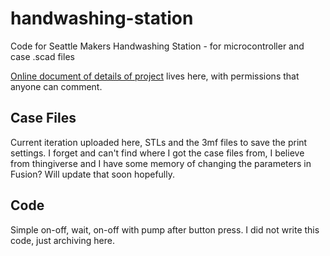 # handwashing-station

Code for Seattle Makers Handwashing Station - for microcontroller and case .scad files

[Online document of details of project](https://docs.google.com/document/d/1-PBiPL9ZbdBNWGurX_gGqHYQGLAaOwbc2duFg0iOV-k/edit?usp=sharing) lives here, with permissions that anyone can comment.

## Case Files

Current iteration uploaded here, STLs and the 3mf files to save the print settings. I forget and can't find where I got the case files from, I believe from thingiverse and I have some memory of changing the parameters in Fusion? Will update that soon hopefully.

## Code

Simple on-off, wait, on-off with pump after button press. I did not write this code, just archiving here.
